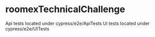 # roomexTechnicalChallenge
Api tests located under cypress/e2e/ApiTests
Ui tests located under cypress/e2e/UITests

